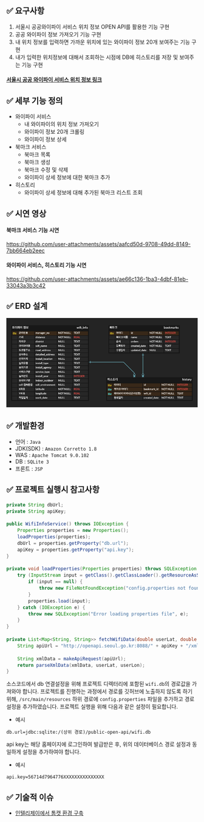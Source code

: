 ## ✅ 요구사항

1. 서울시 공공와이파이 서비스 위치 정보 OPEN API를 활용한 기능 구현
2. 공공 와이파이 정보 가져오기 기능 구현
3. 내 위치 정보를 입력하면 가까운 위치에 있는 와이파이 정보 20개 보여주는 기능 구현
4. 내가 입력한 위치정보에 대해서 조회하는 시점에 DB에 히스토리를 저장 및 보여주는 기능 구현

#### [서울시 공공 와이파이 서비스 위치 정보 링크](https://data.seoul.go.kr/dataList/OA-20883/S/1/datasetView.do)

## ✅ 세부 기능 정의

- 와이파이 서비스
    - 내 와이파이의 위치 정보 가져오기
    - 와이파이 정보 20개 크롤링
    - 와이파이 정보 상세
- 북마크 서비스
    - 북마크 목록
    - 북마크 생성
    - 북마크 수정 및 삭제
    - 와이파이 상세 정보에 대한 북마크 추가
- 히스토리
    - 와이파이 상세 정보에 대해 추가된 북마크 리스트 조회

## ✅ 시연 영상

#### 북마크 서비스 기능 시연

https://github.com/user-attachments/assets/aafcd50d-9708-49dd-8149-7bb664eb2eec


#### 와이파이 서비스, 히스토리 기능 시연

https://github.com/user-attachments/assets/ae66c136-1ba3-4dbf-81eb-33043a3b3c42


## ✅ ERD 설계

![ERD.jpg](ERD.jpg)

## ✅ 개발환경
- 언어 : ```Java```
- JDK(SDK) : ```Amazon Corretto 1.8```
- WAS : ```Apache Tomcat 9.0.102```
- DB : ```SQLite 3```
- 프론트 : ```JSP```

## ✅ 프로젝트 실행시 참고사항

```java
private String dbUrl;
private String apiKey;

public WifiInfoService() throws IOException {
    Properties properties = new Properties();
    loadProperties(properties);
    dbUrl = properties.getProperty("db.url");
    apiKey = properties.getProperty("api.key");
}

private void loadProperties(Properties properties) throws SQLException {
    try (InputStream input = getClass().getClassLoader().getResourceAsStream("config.properties")) {
        if (input == null) {
            throw new FileNotFoundException("config.properties not found in classpath");
        }
        properties.load(input);
    } catch (IOException e) {
        throw new SQLException("Error loading properties file", e);
    }
}

private List<Map<String, String>> fetchWifiData(double userLat, double userLon) throws IOException, ParserConfigurationException, SAXException {
    String apiUrl = "http://openapi.seoul.go.kr:8088/" + apiKey + "/xml/TbPublicWifiInfo/1/20/";
  
    String xmlData = makeApiRequest(apiUrl);
    return parseXmlData(xmlData, userLat, userLon);
}
```
소스코드에서 db 연결설정을 위해 프로젝트 디렉터리에 포함된 ```wifi.db```의 경로값을 가져와야 합니다.
프로젝트를 진행하는 과정에서 경로를 깃허브에 노출하지 않도록 하기 위해, ```/src/main/resources``` 하위 경로에 ```config.properties``` 파일을 추가하고 경로 설정을 추가하였습니다. 프로젝트 실행을 위해 다음과 같은 설정이 필요합니다.

- 예시
```properties
db.url=jdbc:sqlite:/(상위 경로)/public-open-api/wifi.db
```

api key는 해당 홈페이지에 로그인하여 발급받은 후, 위의 데이터베이스 경로 설정과 동일하게 설정을 추가하여야 합니다.

- 예시
```properties
api.key=56714d7964776XXXXXXXXXXXXXXX
```

## ✅ 기술적 이슈
- [인텔리제이에서 톰캣 환경 구축](https://velog.io/@jeongegg/Intellij-Community-%ED%86%B0%EC%BA%A3-%ED%99%98%EA%B2%BD-%EA%B5%AC%EC%B6%95)
